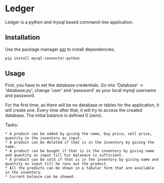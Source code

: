 # Ledger

Ledger is a python and mysql based command-line application.

## Installation

Use the package manager [pip](https://pip.pypa.io/en/stable/) to install dependencies.

```bash
pip install mysql-connector-python
```

## Usage

First, you have to set the database credentials. Go into 'Database' -> 'database.py', change 'user' and 'password' as your local mysql username and password.

For the first time, as there will be no database or tables for the application, it will create one. Every time after that, it will try to access the created database. The initial balance is defined 0 (zero).

Tasks:

    * A product can be added by giving the name, buy price, sell price, quantity in the inventory as input.
    * A product can be deleted if that is in the inventory by giving the name.
    * A product can be bought if that is in the inventory by giving name and quantity as input till his balanace is sufficient.
    * A product can be sold if that is in the inventory by giving name and quantity as input till he runs out the product.
    * All the products can be shown in a tabular form that are available in the inventory.
    * Current balance can be showed.
